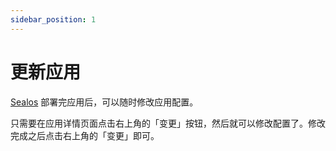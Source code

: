 ```yaml
---
sidebar_position: 1
---
```


# 更新应用

[Sealos](https://cloud.sealos.io) 部署完应用后，可以随时修改应用配置。

只需要在应用详情页面点击右上角的「变更」按钮，然后就可以修改配置了。修改完成之后点击右上角的「变更」即可。